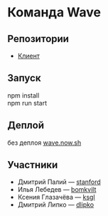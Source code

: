 # Команда Wave

## Репозитории
* [Клиент](https://github.com/frontend-park-mail-ru/2018_2_Wave)

## Запуск
npm install  
npm run start

## Деплой
без деплоя
[wave.now.sh](https://wave.now.sh)

## Участники

* Дмитрий Палий &mdash; [stanford](https://github.com/stanf0rd)
* Илья Лебедев &mdash; [bomkvilt](https://github.com/bomkvilt)
* Ксения Глазачёва &mdash; [ksgl](https://github.com/ksgl)
* Дмитрий Липко &mdash; [dlipko](https://github.com/dlipko)
